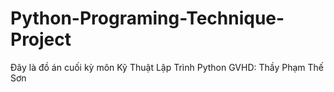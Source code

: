 # Python-Programing-Technique-Project
Đây là đồ án cuối kỳ môn Kỹ Thuật Lập Trình Python
GVHD: Thầy Phạm Thế Sơn
